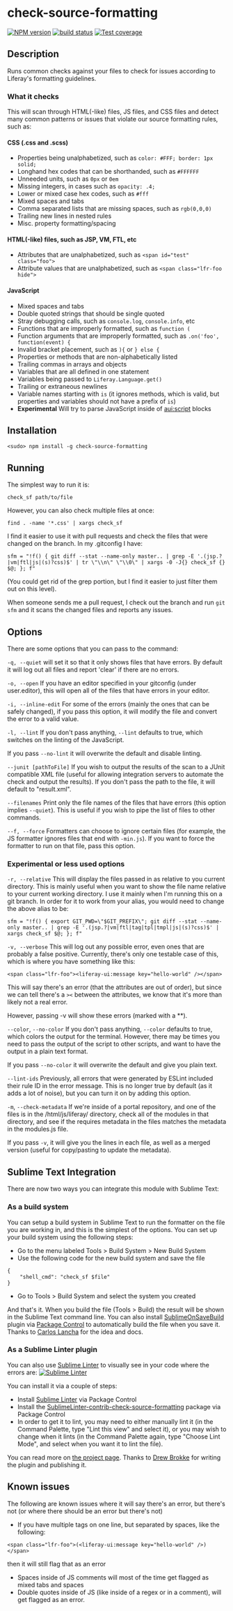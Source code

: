 check-source-formatting
=======================
[![NPM version][npm-image]][npm-url]
[![build status][travis-image]][travis-url]
[![Test coverage][coveralls-image]][coveralls-url]

## Description

Runs common checks against your files to check for issues according to Liferay's formatting guidelines.

### What it checks
This will scan through HTML(-like) files, JS files, and CSS files and detect many common patterns or issues that violate our source formatting rules, such as:

#### CSS (.css and .scss)
- Properties being unalphabetized, such as `color: #FFF; border: 1px solid;`
- Longhand hex codes that can be shorthanded, such as `#FFFFFF`
- Unneeded units, such as `0px` or `0em`
- Missing integers, in cases such as `opacity: .4;`
- Lower or mixed case hex codes, such as `#fff`
- Mixed spaces and tabs
- Comma separated lists that are missing spaces, such as `rgb(0,0,0)`
- Trailing new lines in nested rules
- Misc. property formatting/spacing

#### HTML(-like) files, such as JSP, VM, FTL, etc
- Attributes that are unalphabetized, such as `<span id="test" class="foo">`
- Attribute values that are unalphabetized, such as `<span class="lfr-foo hide">`

#### JavaScript
- Mixed spaces and tabs
- Double quoted strings that should be single quoted
- Stray debugging calls, such as `console.log`, `console.info`, etc
- Functions that are improperly formatted, such as `function (`
- Function arguments that are improperly formatted, such as `.on('foo', function(event) {`
- Invalid bracket placement, such as `){` or `} else {`
- Properties or methods that are non-alphabetically listed
- Trailing commas in arrays and objects
- Variables that are all defined in one statement
- Variables being passed to `Liferay.Language.get()`
- Trailing or extraneous newlines
- Variable names starting with `is` (it ignores methods, which is valid, but properties and variables should not have a prefix of `is`)
- **Experimental** Will try to parse JavaScript inside of <aui:script> blocks

## Installation

```
<sudo> npm install -g check-source-formatting
```

## Running

The simplest way to run it is:

```
check_sf path/to/file
```

However, you can also check multiple files at once:

```
find . -name '*.css' | xargs check_sf
```

I find it easier to use it with pull requests and check the files that were changed on the branch.
In my .gitconfig I have:

```
sfm = "!f() { git diff --stat --name-only master.. | grep -E '.(jsp.?|vm|ftl|js|(s)?css)$' | tr \"\\n\" \"\\0\" | xargs -0 -J{} check_sf {} $@; }; f"
```

(You could get rid of the grep portion, but I find it easier to just filter them out on this level).

When someone sends me a pull request, I check out the branch and run `git sfm` and it scans the changed files and reports any issues.

## Options

There are some options that you can pass to the command:

`-q, --quiet` will set it so that it only shows files that have errors. By default it will log out all files and report 'clear' if there are no errors.

`-o, --open` If you have an editor specified in your gitconfig (under user.editor), this will open all of the files that have errors in your editor.

`-i, --inline-edit` For some of the errors (mainly the ones that can be safely changed), if you pass this option, it will modify the file and convert the error to a valid value.

`-l, --lint` If you don't pass anything, `--lint` defaults to true, which switches on the linting of the JavaScript.

If you pass `--no-lint` it will overwrite the default and disable linting.

`--junit [pathToFile]` If you wish to output the results of the scan to a JUnit compatible XML file (useful for allowing integration servers to automate the check and output the results).
    If you don't pass the path to the file, it will default to "result.xml".

`--filenames` Print only the file names of the files that have errors (this option implies `--quiet`). This is useful if you wish to pipe the list of files to other commands.

`--f, --force` Formatters can choose to ignore certain files (for example, the JS formatter ignores files that end with `-min.js`). If you want to force the formatter to run on that file, pass this option.

### Experimental or less used options

`-r, --relative` This will display the files passed in as relative to you current directory.
This is mainly useful when you want to show the file name relative to your current working directory.
I use it mainly when I'm running this on a git branch. In order for it to work from your alias, you would need to change the above alias to be:
```
sfm = "!f() { export GIT_PWD=\"$GIT_PREFIX\"; git diff --stat --name-only master.. | grep -E '.(jsp.?|vm|ftl|tag|tpl|tmpl|js|(s)?css)$' | xargs check_sf $@; }; f"
```

`-v, --verbose` This will log out any possible error, even ones that are probably a false positive.
Currently, there's only one testable case of this, which is where you have something like this:
```
<span class="lfr-foo"><liferay-ui:message key="hello-world" /></span>
```
This will say there's an error (that the attributes are out of order), but since we can tell there's a `><` between the attributes, we know that it's more than likely not a real error.

However, passing -v will show these errors (marked with a **).

`--color`, `--no-color` If you don't pass anything, `--color` defaults to true, which colors the output for the terminal. However, there may be times you need to pass the output of the script to other scripts, and want to have the output in a plain text format.

If you pass `--no-color` it will overwrite the default and give you plain text.

`--lint-ids` Previously, all errors that were generated by ESLint included their rule ID in the error message. This is no longer true by default (as it adds a lot of noise), but you can turn it on by adding this option.

`-m`, `--check-metadata` If we're inside of a portal repository, and one of the files is in the /html/js/liferay/ directory, check all of the modules in that directory, and see if the requires metadata in the files matches the metadata in the modules.js file.

If you pass `-v`, it will give you the lines in each file, as well as a merged version (useful for copy/pasting to update the metadata).

## Sublime Text Integration
There are now two ways you can integrate this module with Sublime Text:

### As a build system
You can setup a build system in Sublime Text to run the formatter on the file you are working in, and this is the simplest of the options.
You can set up your build system using the following steps:
- Go to the menu labeled Tools > Build System > New Build System
- Use the following code for the new build system and save the file
```
{
	"shell_cmd": "check_sf $file"
}
```
- Go to Tools > Build System and select the system you created

And that's it. When you build the file (Tools > Build) the result will be shown in the Sublime Text command line. You can also install [SublimeOnSaveBuild](https://packagecontrol.io/packages/SublimeOnSaveBuild) plugin via [Package Control](https://packagecontrol.io/) to automatically build the file when you save it.
Thanks to [Carlos Lancha](https://github.com/carloslancha) for the idea and docs.

### As a Sublime Linter plugin
You can also use [Sublime Linter](http://www.sublimelinter.com/en/latest/) to visually see in your code where the errors are:
[![Sublime Linter](/../screenshots/images/sublime_linter.png?raw=true "Sublime Linter")](https://packagecontrol.io/packages/SublimeLinter-contrib-check-source-formatting)

You can install it via a couple of steps:
- Install [Sublime Linter](http://www.sublimelinter.com/en/latest/) via Package Control
- Install the [SublimeLinter-contrib-check-source-formatting](https://packagecontrol.io/packages/SublimeLinter-contrib-check-source-formatting) package via Package Control
- In order to get it to lint, you may need to either manually lint it (in the Command Palette, type "Lint this view" and select it), or you may wish to change when it lints (in the Command Palette again, type "Choose Lint Mode", and select when you want it to lint the file).

You can read more on [the project page](https://packagecontrol.io/packages/SublimeLinter-contrib-check-source-formatting).
Thanks to [Drew Brokke](https://github.com/drewbrokke) for writing the plugin and publishing it.

## Known issues
The following are known issues where it will say there's an error, but there's not (or where there should be an error but there's not)

- If you have multiple tags on one line, but separated by spaces, like the following:
```
<span class="lfr-foo">(<liferay-ui:message key="hello-world" />)</span>
```
then it will still flag that as an error
- Spaces inside of JS comments will most of the time get flagged as mixed tabs and spaces
- Double quotes inside of JS (like inside of a regex or in a comment), will get flagged as an error.

[npm-image]: https://img.shields.io/npm/v/check-source-formatting.svg?style=flat-square
[npm-url]: https://npmjs.org/package/check-source-formatting
[travis-image]: https://img.shields.io/travis/natecavanaugh/check-source-formatting/master.svg?style=flat-square
[travis-url]: https://travis-ci.org/natecavanaugh/check-source-formatting
[coveralls-image]: https://img.shields.io/coveralls/natecavanaugh/check-source-formatting/master.svg?style=flat-square
[coveralls-url]: https://coveralls.io/r/natecavanaugh/check-source-formatting?branch=master